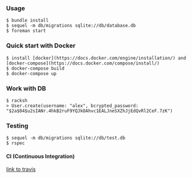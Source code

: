 ### Usage
    $ bundle install
    $ sequel -m db/migrations sqlite://db/database.db
    $ foreman start

### Quick start with Docker
	$ install [docker](https://docs.docker.com/engine/installation/) and [docker-compose](https://docs.docker.com/compose/install/)
    $ docker-compose build
    $ docker-compose up
    
### Work with DB
    $ racksh
    > User.create(username: "alex", bcrypted_password: "$2a$04$u2sIANr.4hkB2ruF9YQJkOAhvc1EALJneSXZhJjEdQvRl2CeF.7zK")
    
### Testing
    $ sequel -m db/migrations sqlite://db/test.db
    $ rspec
    
#### CI (Continuous Integration)
[link to travis](https://travis-ci.org/AlexPurhalo/kottans-2017-back-end)
